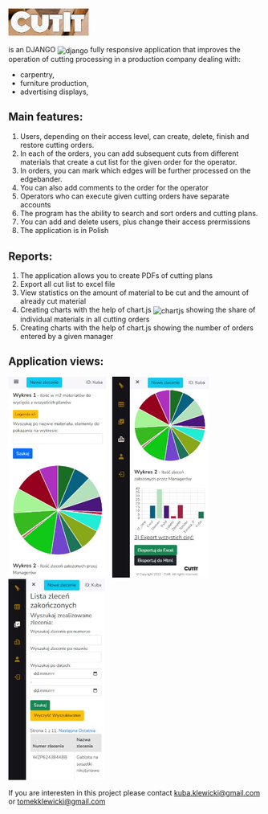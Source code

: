 
# <img src="https://github.com/Klewiu/CutIt/blob/main/static/CutIt_logo.JPG" width="160" height="auto" align="center"/>


is an DJANGO <img src="https://cdn.worldvectorlogo.com/logos/django.svg" alt="django" width="17" height="17" align="center"/>  fully responsive application that improves the operation of cutting processing in a production company dealing with:
- carpentry, 
- furniture production, 
- advertising displays, 

## Main features:
1. Users, depending on their access level, can create, delete, finish and restore cutting orders. 
2. In each of the orders, you can add subsequent cuts from different materials that create a cut list for the given order for the operator.
3. In orders, you can mark which edges will be further processed on the edgebander.
4. You can also add comments to the order for the operator
5. Operators who can execute given cutting orders have separate accounts
6. The program has the ability to search and sort orders and cutting plans.
7. You can add and delete users, plus change their access prermissions
8. The application is in Polish <img src="https://upload.wikimedia.org/wikipedia/commons/thumb/e/e9/Flag_of_Poland_%28normative%29.svg/360px-Flag_of_Poland_%28normative%29.svg.png" width="17" height="17" align="center" />


## Reports:
1. The application allows you to create PDFs of cutting plans
2. Export all cut list to excel file
3. View statistics on the amount of material to be cut and the amount of already cut material
4. Creating charts with the help of chart.js <img src="https://www.chartjs.org/img/chartjs-logo.svg" alt="chartjs" width="20" height="20" align="center"/> showing the share of individual materials in all cutting orders
5. Creating charts with the help of chart.js showing the number of orders entered by a given manager

## Application views:
<img src="https://github.com/Klewiu/CutIt/blob/main/static/reports_details_1.JPG" alt="report1" width="auto" height="400" margin="5px" />&nbsp;&nbsp;&nbsp;<img src="https://github.com/Klewiu/CutIt/blob/main/static/reports_details_3.JPG" alt="report3" width="auto" height="400" margin="5px"  />&nbsp;&nbsp;&nbsp;<img src="https://github.com/Klewiu/CutIt/blob/main/static/reports_details_4.JPG" alt="report4" width="auto" height="400" margin="5px" />

If you are interesten in this project please contact kuba.klewicki@gmail.com or tomekklewicki@gmail.com

